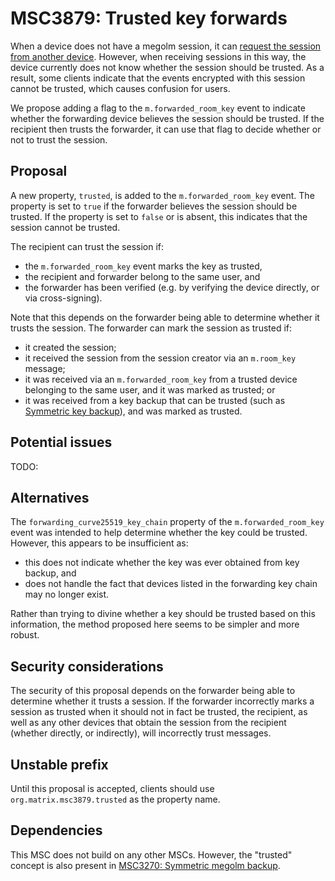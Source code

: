 # MSC3879: Trusted key forwards

When a device does not have a megolm session, it can [request the session from
another device](https://spec.matrix.org/unstable/client-server-api/#key-requests).
However, when receiving sessions in this way, the device currently does not
know whether the session should be trusted.  As a result, some clients indicate
that the events encrypted with this session cannot be trusted, which causes
confusion for users.

We propose adding a flag to the `m.forwarded_room_key` event to indicate
whether the forwarding device believes the session should be trusted.  If the
recipient then trusts the forwarder, it can use that flag to decide whether or
not to trust the session.

## Proposal

A new property, `trusted`, is added to the `m.forwarded_room_key` event.  The
property is set to `true` if the forwarder believes the session should be
trusted.  If the property is set to `false` or is absent, this indicates that
the session cannot be trusted.

The recipient can trust the session if:

- the `m.forwarded_room_key` event marks the key as trusted,
- the recipient and forwarder belong to the same user, and
- the forwarder has been verified (e.g. by verifying the device directly, or
  via cross-signing).

Note that this depends on the forwarder being able to determine whether it
trusts the session.  The forwarder can mark the session as trusted if:

- it created the session;
- it received the session from the session creator via an `m.room_key` message;
- it was received via an `m.forwarded_room_key` from a trusted device belonging
  to the same user, and it was marked as trusted; or
- it was received from a key backup that can be trusted (such as [Symmetric key
  backup](https://github.com/matrix-org/matrix-spec-proposals/pull/3270)), and
  was marked as trusted.

## Potential issues

TODO:

## Alternatives

The `forwarding_curve25519_key_chain` property of the `m.forwarded_room_key`
event was intended to help determine whether the key could be trusted.
However, this appears to be insufficient as:

- this does not indicate whether the key was ever obtained from key backup, and
- does not handle the fact that devices listed in the forwarding key chain may
  no longer exist.

Rather than trying to divine whether a key should be trusted based on this
information, the method proposed here seems to be simpler and more robust.

## Security considerations

The security of this proposal depends on the forwarder being able to determine
whether it trusts a session.  If the forwarder incorrectly marks a session as
trusted when it should not in fact be trusted, the recipient, as well as any
other devices that obtain the session from the recipient (whether directly, or
indirectly), will incorrectly trust messages.

## Unstable prefix

Until this proposal is accepted, clients should use
`org.matrix.msc3879.trusted` as the property name.

## Dependencies

This MSC does not build on any other MSCs.  However, the "trusted" concept is
also present in [MSC3270: Symmetric megolm
backup](https://github.com/matrix-org/matrix-spec-proposals/pull/3270).
